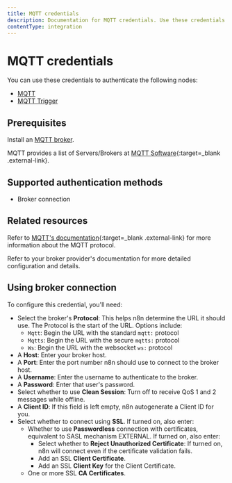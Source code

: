```yaml
---
title: MQTT credentials
description: Documentation for MQTT credentials. Use these credentials to authenticate MQTT in n8n, a workflow automation platform.
contentType: integration
---
```


# MQTT credentials

You can use these credentials to authenticate the following nodes:

- [MQTT](/integrations/builtin/app-nodes/n8n-nodes-base.mqtt/)
- [MQTT Trigger](/integrations/builtin/trigger-nodes/n8n-nodes-base.mqtttrigger/)

## Prerequisites

Install an [MQTT broker](https://mqtt.org/).

MQTT provides a list of Servers/Brokers at [MQTT Software](https://mqtt.org/software/){:target=_blank .external-link}.

## Supported authentication methods

- Broker connection

## Related resources

Refer to [MQTT's documentation](https://mqtt.org/){:target=_blank .external-link} for more information about the MQTT protocol.

Refer to your broker provider's documentation for more detailed configuration and details.

## Using broker connection

To configure this credential, you'll need:

- Select the broker's **Protocol**: This helps n8n determine the URL it should use. The Protocol is the start of the URL. Options include:
    - `Mqtt`: Begin the URL with the standard `mqtt:` protocol
    - `Mqtts`: Begin the URL with the secure `mqtts:` protocol
    - `Ws`: Begin the URL with the websocket `ws:` protocol
- A **Host**: Enter your broker host.
- A **Port**: Enter the port number n8n should use to connect to the broker host.
- A **Username**: Enter the username to authenticate to the broker.
- A **Password**: Enter that user's password.
- Select whether to use **Clean Session**: Turn off to receive QoS 1 and 2 messages while offline.
- A **Client ID**: If this field is left empty, n8n autogenerate a Client ID for you.
- Select whether to connect using **SSL**. If turned on, also enter:
    - Whether to use **Passwordless** connection with certificates, equivalent to SASL mechanism EXTERNAL. If turned on, also enter:
        - Select whether to **Reject Unauthorized Certificate**: If turned on, n8n will connect even if the certificate validation fails.
        - Add an SSL **Client Certificate**.
        - Add an SSL **Client Key** for the Client Certificate.
    - One or more SSL **CA Certificates**.

